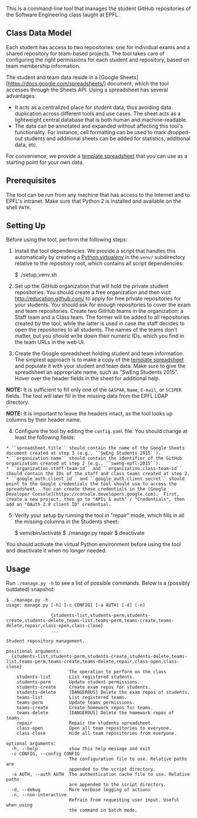 This is a command-line tool that manages the student GitHub repositories of the Software Engineering class taught at EPFL.

## Class Data Model

Each student has access to two repositories: one for individual exams and a shared repository for team-based projects.  The tool takes care of configuring the right permissions for each student and repository, based on team membership information.

The student and team data reside in a [Google Sheets][https://docs.google.com/spreadsheets/] document, which the tool accesses through the Sheets API. Using a spreadsheet has several advantages:

  * It acts as a centralized place for student data, thus avoiding data duplication across different tools and use cases. The sheet acts as a lightweight central database that is both human and machine-readable.
  * The data can be annotated and expanded without affecting this tool's functionality.  For instance, cell formatting can be used to mark dropped-out students and additional sheets can be added for statistics, additional data, etc.

For convenience, we provide a [template spreadsheet][template] that you can use as a starting point for your own data.


## Prerequisites

The tool can be run from any machine that has access to the Internet and to EPFL's intranet.  Make sure that Python 2 is installed and available on the shell ``PATH``.


## Setting Up

Before using the tool, perform the following steps:

  1. Install the tool dependencies.  We provide a script that handles this automatically by creating a [Python virtualenv](http://docs.python-guide.org/en/latest/dev/virtualenvs/) in the ``venv/`` subdirectory relative to the repository root, which contains all script dependencies:

        $ ./setup_venv.sh

  2. Set up the GitHub organization that will hold the private student repositories.  You should create a free organization and then visit http://education.github.com/ to apply for free private repositories for your students.  You should ask for enough repositories to cover the exam and team repositories.  Create two GitHub teams in the organization: a Staff team and a Class team.  The former will be added to all repositories created by the tool, while the latter is used in case the staff decides to open the repositories to all students.  The names of the teams don't matter, but you should write down their numeric IDs, which you find in the team URLs in the web UI.

  3. Create the Google spreadsheet holding student and team information.  The simplest approach is to make a copy of the [template spreadsheet][template] and populate it with your student and team data.  Make sure to give the spreadsheet an appropriate name, such as "SwEng Students 2015".  Hover over the header fields in the sheet for additional help.

  **NOTE:** It is sufficient to fill only one of the ``GASPAR``, ``Name``, ``E-mail``, or ``SCIPER`` fields.  The tool will later fill in the missing data from the EPFL LDAP directory.

  **NOTE:** It is important to leave the headers intact, as the tool looks up columns by their header name.

  4. Configure the tool by editing the ``config.yaml`` file.  You should change at least the following fields:

    * ``spreadsheet.title`` should contain the name of the Google Sheets document created at step 3 (e.g., ``SwEng Students 2015``).
    * ``organization.name`` should contain the identifier of the GitHub organization created at step 2 (e.g., ``sweng-epfl-2015``).
    * ``organization.staff-team-id`` and ``organization.class-team-id`` should contain the IDs of the staff and class teams created at step 2.
    * ``google_auth.client_id`` and ``google_auth.client_secret`` should point to the Google credentials the tool should use to access the spreadsheet.  You can create these credentials in the [Google Developer Console](https://console.developers.google.com).  First, create a new project, then go to "APIs & auth" / "Credentials", then add an "OAuth 2.0 client ID" credential.

  5. Verify your setup by running the tool in "repair" mode, which fills in all the missing columns in the Students sheet:
      
      $ venv/bin/activate
      $ ./manage.py repair
      $ deactivate

  You should activate the virtual Python environment before using the tool and deactivate it when no longer needed.

## Usage

Run ``./manage.py -h`` to see a list of possible commands.  Below is a (possibly outdated) snapshot:

    $ ./manage.py -h
    usage: manage.py [-h] [-c CONFIG] [-a AUTH] [-d] [-n]
                     
                     {students-list,students-perm,students-create,students-delete,teams-list,teams-perm,teams-create,teams-delete,repair,class-open,class-close}
                     ...
    
    Student repository management.
    
    positional arguments:
      {students-list,students-perm,students-create,students-delete,teams-list,teams-perm,teams-create,teams-delete,repair,class-open,class-close}
                            The operation to perform on the class
        students-list       List registered students.
        students-perm       Update student permissions.
        students-create     Create exam repos for students.
        students-delete     [DANGEROUS] Delete the exam repos of students.
        teams-list          List registered teams.
        teams-perm          Update teams permissions.
        teams-create        Create homework repos for teams.
        teams-delete        [DANGEROUS] Delete the homework repos of teams.
        repair              Repair the students spreadsheet.
        class-open          Open all team repositories to everyone.
        class-close         Hide all team repositories from everyone.
    
    optional arguments:
      -h, --help            show this help message and exit
      -c CONFIG, --config CONFIG
                            The configuration file to use. Relative paths are
                            appended to the script directory.
      -a AUTH, --auth AUTH  The authentication cache file to use. Relative paths
                            are appended to the script directory.
      -d, --debug           More verbose logging of actions
      -n, --non-interactive
                            Refrain from requesting user input. Useful when using
                            the command in batch mode.


[template]: https://docs.google.com/spreadsheets/d/1lSOhkBQrs7RRY0a-IoyfQRqvfp2kWnB-XvMBX-omfUY/edit#gid=0
